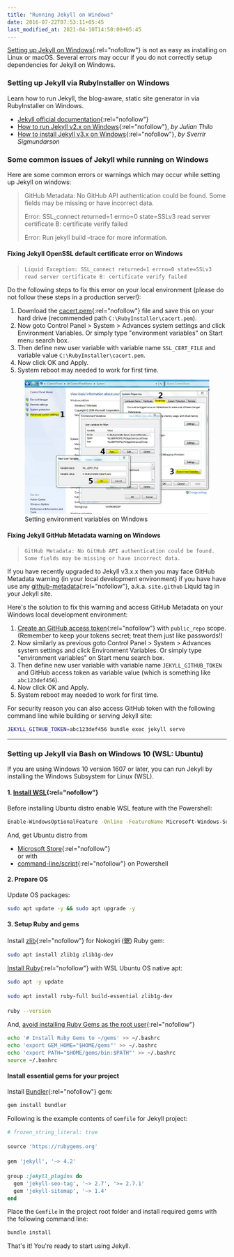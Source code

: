 ```yaml
---
title: "Running Jekyll on Windows"
date: 2016-07-22T07:53:11+05:45
last_modified_at: 2021-04-10T14:50:00+05:45
---
```


[Setting up Jekyll on Windows](https://jekyllrb.com/docs/windows/){:rel="nofollow"} is not as easy as installing on Linux or macOS. Several errors may occur if you do not correctly setup dependencies for Jekyll on Windows.

### Setting up Jekyll via RubyInstaller on Windows

Learn how to run Jekyll, the blog-aware, static site generator in via RubyInstaller on Windows.

- [Jekyll official documentation](https://jekyllrb.com/docs/installation/windows/#installation-via-rubyinstaller){:rel="nofollow"}
- [How to run Jekyll v2.x on Windows](http://jekyll-windows.juthilo.com/){:rel="nofollow"}, _by Julian Thilo_
- [How to install Jekyll v3.x on Windows](https://labs.sverrirs.com/jekyll/){:rel="nofollow"}, _by Sverrir Sigmundarson_

### Some common issues of Jekyll while running on Windows

Here are some common errors or warnings which may occur while setting up Jekyll on windows:

> GitHub Metadata: No GitHub API authentication could be found. Some fields may be missing or have incorrect data.
>
> Error: SSL_connect returned=1 errno=0 state=SSLv3 read server certificate B: certificate verify failed
>
> Error: Run jekyll build –trace for more information.

#### Fixing Jekyll OpenSSL default certificate error on Windows

> `Liquid Exception: SSL_connect returned=1 errno=0 state=SSLv3 read server certificate B: certificate verify failed`

Do the following steps to fix this error on your local environment (please do not follow these steps in a production server!):

1. Download the [cacert.pem](http://curl.haxx.se/ca/cacert.pem){:rel="nofollow"} file and save this on your hard drive (recommended path `C:\RubyInstaller\cacert.pem`).
2. Now goto Control Panel > System > Advances system settings and click Environment Variables. Or simply type "environment variables" on Start menu search box.
3. Then define new user variable with variable name `SSL_CERT_FILE` and variable value `C:\RubyInstaller\cacert.pem`.
4. Now click OK and Apply.
5. System reboot may needed to work for first time.

<figure>
  <a href="/uploads/20160722-setting-environment-variables-on-windows.jpg">
    <img src="/uploads/20160722-setting-environment-variables-on-windows.jpg" alt="Setting environment variables on Windows">
  </a>
  <figcaption>Setting environment variables on Windows</figcaption>
</figure>

#### Fixing Jekyll GitHub Metadata warning on Windows

> `GitHub Metadata: No GitHub API authentication could be found. Some fields may be missing or have incorrect data.`

If you have recently upgraded to Jekyll v3.x.x then you may face GitHub Metadata warning (in your local development environment) if you have have use any [github-metadata](https://github.com/jekyll/github-metadata){:rel="nofollow"}, a.k.a. `site.github` Liquid tag in your Jekyll site.

Here's the solution to fix this warning and access GitHub Metadata on your Windows local development environment:

1. [Create an GitHub access token](https://help.github.com/articles/creating-an-access-token-for-command-line-use/){:rel="nofollow"} with `public_repo` scope. (Remember to keep your tokens secret; treat them just like passwords!)
2. Now similarly as previous goto Control Panel > System > Advances system settings and click Environment Variables. Or simply type "environment variables" on Start menu search box.
3. Then define new user variable with variable name `JEKYLL_GITHUB_TOKEN` and GitHub access token as variable value (which is something like `abc123def456`).
4. Now click OK and Apply.
5. System reboot may needed to work for first time.

For security reason you can also access GitHub token with the following command line while building or serving Jekyll site:

```bash
JEKYLL_GITHUB_TOKEN=abc123def456 bundle exec jekyll serve
```

---

### Setting up Jekyll via Bash on Windows 10 (WSL: Ubuntu)

If you are using Windows 10 version 1607 or later, you can run Jekyll by installing the Windows Subsystem for Linux (WSL).

#### 1. [Install WSL](https://docs.microsoft.com/en-us/windows/wsl/install-win10){:rel="nofollow"}

Before installing Ubuntu distro enable WSL feature with the Powershell:

```bash
Enable-WindowsOptionalFeature -Online -FeatureName Microsoft-Windows-Subsystem-Linux
```

And, get Ubuntu distro from

- [Microsoft Store](https://www.microsoft.com/en-us/p/ubuntu/9nblggh4msv6){:rel="nofollow"}<br />
  or with
- [command-line/script](https://docs.microsoft.com/en-us/windows/wsl/install-manual){:rel="nofollow"} on Powershell

#### 2. Prepare OS

Update OS packages:

```bash
sudo apt update -y && sudo apt upgrade -y
```

#### 3. Setup Ruby and gems

Install [zlib](https://www.zlib.net/){:rel="nofollow"} for Nokogiri (鋸) Ruby gem:

```bash
sudo apt install zlib1g zlib1g-dev
```

[Install Ruby](https://www.ruby-lang.org/en/documentation/installation/#apt){:rel="nofollow"} with WSL Ubuntu OS native apt:

```bash
sudo apt -y update

sudo apt install ruby-full build-essential zlib1g-dev

ruby --version
```

And, [avoid installing Ruby Gems as the root user](https://jekyllrb.com/docs/installation/ubuntu/){:rel="nofollow"}

```bash
echo '# Install Ruby Gems to ~/gems' >> ~/.bashrc
echo 'export GEM_HOME="$HOME/gems"' >> ~/.bashrc
echo 'export PATH="$HOME/gems/bin:$PATH"' >> ~/.bashrc
source ~/.bashrc
```

#### Install essential gems for your project

Install [Bundler](https://bundler.io/){:rel="nofollow"} gem:

```bash
gem install bundler
```

Following is the example contents of `Gemfile` for Jekyll project:

```rb
# frozen_string_literal: true

source 'https://rubygems.org'

gem 'jekyll', '~> 4.2'

group :jekyll_plugins do
  gem 'jekyll-seo-tag', '~> 2.7', '>= 2.7.1'
  gem 'jekyll-sitemap', '~> 1.4'
end
```

Place the `Gemfile` in the project root folder and install required gems with the following command line:

```bash
bundle install
```

That's it! You're ready to start using Jekyll.
